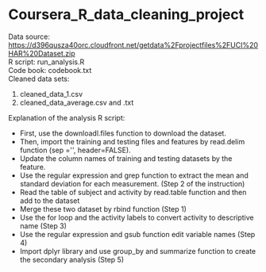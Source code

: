 # Coursera_R_data_cleaning_project

Data source:  https://d396qusza40orc.cloudfront.net/getdata%2Fprojectfiles%2FUCI%20HAR%20Dataset.zip    
R script: run_analysis.R  
Code book: codebook.txt  
Cleaned data sets: 
  1. cleaned_data_1.csv  
  2. cleaned_data_average.csv and .txt  

Explanation of the analysis R script:   
- First, use the downloadl.files function to download the dataset.  
- Then, import the training and testing files and features by read.delim function (sep ='', header=FALSE).  
- Update the column names of training and testing datasets by the feature.  
- Use the regular expression and grep function to extract the mean and standard deviation for each measurement. (Step 2 of the instruction)
- Read the table of subject and activity by read.table function and then add to the dataset 
- Merge these two dataset by rbind function (Step 1)
- Use the for loop and the activity labels to convert activity to descriptive name (Step 3)
- Use the regular expression and gsub function edit variable names (Step 4)
- Import dplyr library and use group_by and summarize function to create the secondary analysis (Step 5)
